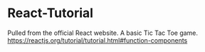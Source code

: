 # React-Tutorial

Pulled from the official React website. A basic Tic Tac Toe game.
https://reactjs.org/tutorial/tutorial.html#function-components
